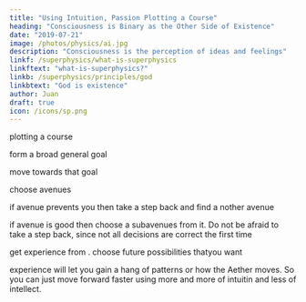 ```yaml
---
title: "Using Intuition, Passion Plotting a Course"
heading: "Consciousness is Binary as the Other Side of Existence"
date: "2019-07-21"
image: /photos/physics/ai.jpg
description: "Consciousness is the perception of ideas and feelings"
linkf: /superphysics/what-is-superphysics
linkftext: "what-is-superphysics?"
linkb: /superphysics/principles/god
linkbtext: "God is existence"
author: Juan
draft: true
icon: /icons/sp.png
---
```


plotting a course

form a broad general goal 

move towards that goal

choose avenues 

if avenue prevents you then take a step back and find a nother avenue

if avenue is good then choose a subavenues from it. Do not be afraid to take a step back, since not all decisions are correct the first time 

get experience from . choose future possibilities thatyou want

experience will let you gain a hang of patterns or how the Aether moves. So you can just move forward faster using more and more of intuitin and less of intellect. 